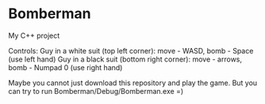 # Bomberman
My C++ project

Controls:
Guy in a white suit (top left corner): move - WASD, bomb - Space (use left hand)
Guy in a black suit (bottom right corner): move - arrows, bomb - Numpad 0 (use right hand)

Maybe you cannot just download this repository and play the game. But you can try to run Bomberman/Debug/Bomberman.exe =)
